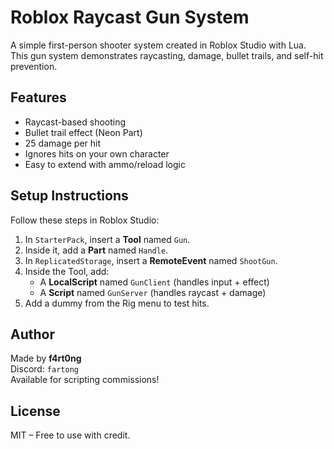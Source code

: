 # Roblox Raycast Gun System

A simple first-person shooter system created in Roblox Studio with Lua. This gun system demonstrates raycasting, damage, bullet trails, and self-hit prevention.

## Features
- Raycast-based shooting
- Bullet trail effect (Neon Part)
- 25 damage per hit
- Ignores hits on your own character
- Easy to extend with ammo/reload logic

## Setup Instructions

Follow these steps in Roblox Studio:

1. In `StarterPack`, insert a **Tool** named `Gun`.
2. Inside it, add a **Part** named `Handle`.
3. In `ReplicatedStorage`, insert a **RemoteEvent** named `ShootGun`.
4. Inside the Tool, add:
   - A **LocalScript** named `GunClient` (handles input + effect)
   - A **Script** named `GunServer` (handles raycast + damage)
5. Add a dummy from the Rig menu to test hits.

## Author
Made by **f4rt0ng**  
Discord: `fartong`  
Available for scripting commissions!

## License
MIT – Free to use with credit.
